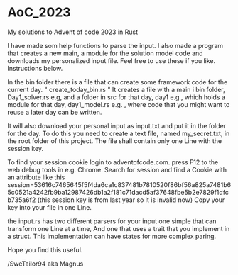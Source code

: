 # AoC_2023
My solutions to Advent of code 2023 in Rust

I have made som help functions to parse the input. 
I also made a program that creates a new main, a module for the solution model code and downloads my personalized input file. 
Feel free to use these if you like. Instructions below. 

In the bin folder there is a file that can create some framework code for the current day.
" create_today_bin.rs "
It creates a file with a main i bin folder, Day1_solver.rs e.g, 
and a folder in src for that day, day1 e.g., which holds a module for that day, day1_model.rs e.g. ,
where code that you might want to reuse a later day can be written.

It will also download your personal input as input.txt and put it in the folder for the day.
To do this you need to create a text file, named my_secret.txt, in the root folder of this project. 
The file shall contain only one Line with the session key.

To find your session cookie login to adventofcode.com. press F12 to the web debug tools in e.g. Chrome.
Search for session and find a Cookie with an attribute like this
session=53616c7465645f5f4da6ca1c837481b7810520f86bf56a825a7481b65c0521a4242fb9ba12987426db1a2f181c71dacd5af37648fbe5b2e7829f1dfcb735a6f2
(this session key is from last year so it is invalid now)
Copy your key into your file in one Line.

the input.rs has two different parsers for your input one simple that can transform one Line at a time,
And one that uses a trait that you implement in a struct. This implementation can have states for more complex paring.

Hope you find this useful.

/SweTailor94 aka Magnus
